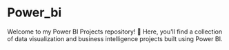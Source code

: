 # Power_bi
Welcome to my Power BI Projects repository! 🚀 Here, you'll find a collection of data visualization and business intelligence projects built using Power BI.
